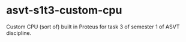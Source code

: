 # asvt-s1t3-custom-cpu
Custom CPU (sort of) built in Proteus for task 3 of semester 1 of ASVT discipline.
